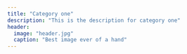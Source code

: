 ```yaml
---
title: "Category one"
description: "This is the description for category one"
header:
  image: "header.jpg"
  caption: "Best image ever of a hand"
---
```





